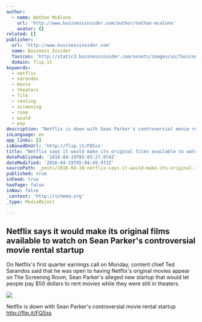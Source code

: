 ```yaml
---
author:
  - name: Nathan McAlone
    url: 'http://www.businessinsider.com/author/nathan-mcalone'
    avatar: {}
related: []
publisher:
  url: 'http://www.businessinsider.com'
  name: Business Insider
  favicon: 'http://static3.businessinsider.com/assets/images/us/favicons/favicon.ico?v=BI-US-2016-03-31'
  domain: flip.it
keywords:
  - netflix
  - sarandos
  - movie
  - theaters
  - film
  - renting
  - screening
  - room
  - would
  - pay
description: "Netflix is down with Sean Parker's controversial movie rental startup http://flip.it/FQSss"
inLanguage: en
app_links: []
isBasedOnUrl: 'http://flip.it/FQSss'
title: "Netflix says it would make its original films available to watch on Sean Parker's controversial movie rental startup"
datePublished: '2016-04-19T05:05:27.074Z'
dateModified: '2016-04-19T05:04:49.971Z'
sourcePath: _posts/2016-04-19-netflix-says-it-would-make-its-original-films-available-to-w.md
published: true
inFeed: true
hasPage: false
inNav: false
_context: 'http://schema.org'
_type: MediaObject

---
```

<article style=""><h1>Netflix says it would make its original films available to watch on Sean Parker's controversial movie rental startup</h1><p>On Netflix's first quarter earnings call on Monday, content chief Ted Sarandos said that he was open to having Netflix's original movies appear on The Screening Room, Sean Parker's alleged new startup that would let people pay $50 dollars to rent movies while they were still in theaters.</p><img src="http://static4.businessinsider.com/image/570eb809dd0895fe5a8b4683-1190-625/netflix-says-it-would-make-its-original-films-available-to-watch-on-sean-parkers-controversial-movie-rental-startup.jpg" /></article>

Netflix is down with Sean Parker's controversial movie rental startup http://flip.it/FQSss